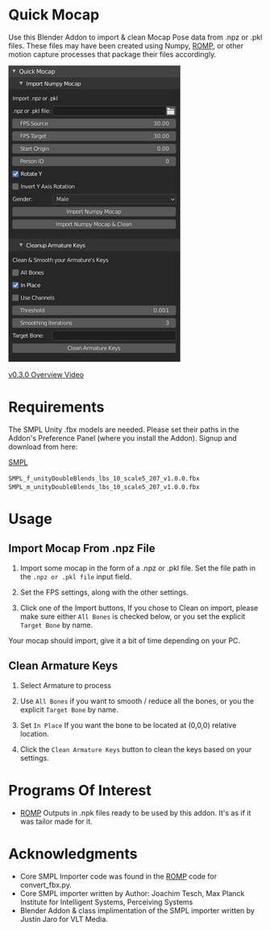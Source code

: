 # Quick Mocap

Use this Blender Addon to import & clean Mocap Pose data from .npz or .pkl files. These files may have been created using Numpy,  [ROMP](https://github.com/Arthur151/ROMP), or other motion capture processes that package their files accordingly.

![images](images/QuickMocap_v0.3.0.png)

[v0.3.0 Overview Video](https://youtu.be/SFZan6cD83w)

# Requirements

The SMPL Unity .fbx models are needed. Please set their paths in the Addon's Preference Panel (where you install the Addon).
Signup and download from here:

[SMPL](https://smpl.is.tue.mpg.de/downloads)

```SMPL_f_unityDoubleBlends_lbs_10_scale5_207_v1.0.0.fbx```
```SMPL_m_unityDoubleBlends_lbs_10_scale5_207_v1.0.0.fbx```


# Usage

## Import Mocap From .npz File

1. Import some mocap in the form of a .npz or .pkl file. Set the file path in the ```.npz or .pkl file``` input field.

2. Set the FPS settings, along with the other settings.

3. Click one of the Import buttons, If you chose to Clean on import, please make sure either ```All Bones``` is checked below, or you set the explicit ```Target Bone``` by name.

Your mocap should import, give it a bit of time depending on your PC.


## Clean Armature Keys

1. Select Armature to process

2. Use ```All Bones``` if you want to smooth / reduce all the bones, or you the explicit ```Target Bone``` by name.

3. Set ```In Place``` If you want the bone to be located at (0,0,0) relative location.

4. Click the ```Clean Armature Keys``` button to clean the keys based on your settings.


# Programs Of Interest
- [ROMP](https://github.com/Arthur151/ROMP) Outputs in .npk files ready to be used by this addon. It's as if it was tailor made for it.

# Acknowledgments
- Core SMPL Importer code was found in the [ROMP](https://github.com/Arthur151/ROMP) code for convert_fbx.py.
- Core SMPL importer written by Author: Joachim Tesch, Max Planck Institute for Intelligent Systems, Perceiving Systems
- Blender Addon & class implimentation of the SMPL importer written by Justin Jaro for VLT Media.